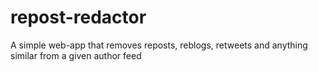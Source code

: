 # repost-redactor

A simple web-app that removes reposts, reblogs, retweets and anything similar from a given author feed